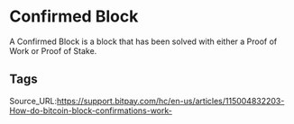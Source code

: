 # Confirmed Block
A Confirmed Block is a block that has been solved with either a Proof of Work or Proof of Stake.
## Tags
Source_URL:https://support.bitpay.com/hc/en-us/articles/115004832203-How-do-bitcoin-block-confirmations-work-
